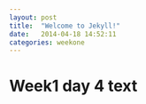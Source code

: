 ```yaml
---
layout: post
title:  "Welcome to Jekyll!"
date:   2014-04-18 14:52:11
categories: weekone
---
```


# Week1 day 4 text
